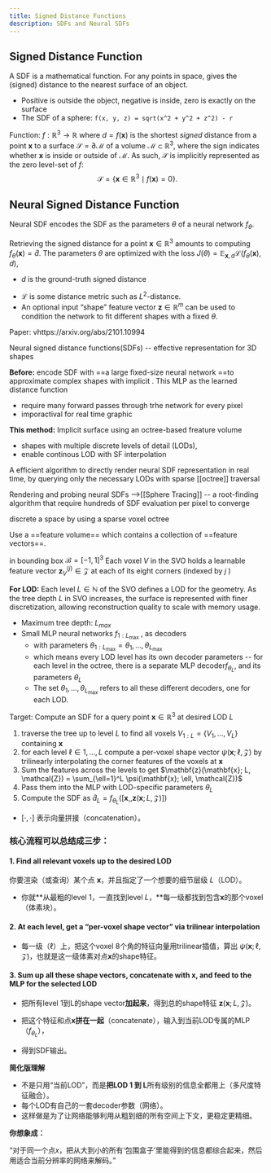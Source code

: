 ```yaml
---
title: Signed Distance Functions
description: SDFs and Neural SDFs
---
```

## Signed Distance Function
A SDF is a mathematical function. 
For any points in space, gives the (signed) distance to the nearest surface of an object.
- Positive is outside the object, negative is inside, zero is exactly on the surface
- The SDF of a sphere: `f(x, y, z) = sqrt(x^2 + y^2 + z^2) - r`

Function:
$f : \mathbb{R}^3 \to \mathbb{R}$ where $d = f(\mathbf{x})$ is the shortest ${signed}$ distance from a point $\mathbf{x}$ to a surface $\mathcal{S} = \partial \mathcal{M}$ of a volume $\mathcal{M} \subset \mathbb{R}^3$, where the sign indicates whether $\mathbf{x}$ is inside or outside of $\mathcal{M}$. As such, $\mathcal{S}$ is implicitly represented as the zero level-set of $f$:
$$
\mathcal{S} = \{ \mathbf{x} \in \mathbb{R}^3 \mid f(\mathbf{x}) = 0 \}.
$$



## Neural Signed Distance Function




Neural SDF encodes the SDF as the parameters $\theta$ of a neural network $f_\theta$. 

Retrieving the signed distance for a point $\mathbf{x} \in \mathbb{R}^3$ amounts to computing $f_\theta(\mathbf{x}) = \hat{d}$. The parameters $\theta$ are optimized with the loss
$J(\theta) = \mathbb{E}_{\mathbf{x}, d} \mathcal{L}\left(f_\theta(\mathbf{x}), d\right),$
* $d$ is the ground-truth signed distance 
- $\mathcal{L}$ is some distance metric such as $L^2$-distance. 
- An optional input “shape” feature vector $\mathbf{z} \in \mathbb{R}^m$ can be used to condition the network to fit different shapes with a fixed $\theta$.




Paper: vhttps://arxiv.org/abs/2101.10994

Neural signed distance functions(SDFs) -- effective representation for 3D shapes


**Before:** encode SDF with ==a large fixed-size neural network ==to approximate complex shapes with implicit . This MLP as the learned distance function
- require many forward passes through trhe network for every pixel
- imporactival for real time graphic



**This method:** Implicit surface using an octree-based freature volume
- shapes with multiple discrete levels of detail (LODs), 
- enable continous LOD with SF interpolation


A efficient algorithm to directly render neural SDF representation in real time, by querying only the necessary LODs with sparse [[octree]] traversal



Rendering and probing neural SDFs -->[[Sphere Tracing]] -- a root-finding algorithm that require hundreds of SDF evaluation per pixel to converge


discrete a space by using a sparse voxel octree





Use a ==feature volume== which contains a collection of ==feature vectors==. 

in bounding box $\mathcal{B} = [-1, 1]^3$
Each voxel $V$ in the SVO holds a learnable feature vector $\mathbf{z}_V^{(j)} \in \mathcal{Z}$ at each of its eight corners (indexed by $j$ )

**For LOD:** 
Each level $L \in \mathbb{N}$ of the SVO defines a LOD for the geometry.
As the tree depth $L$ in SVO increases, the surface is represented with finer discretization, allowing reconstruction quality to scale with memory usage.

- Maximum tree depth: $L_{max}$ 
- Small MLP neural networks $f_{1:L_{\text{max}}}$  , as decoders
	- with parameters $\theta_{1:L_{\text{max}}} = {\theta_1, \ldots, \theta_{L_{\text{max}}}}$
	- which means every LOD level has its own decoder parameters -- for each level in the octree, there is a separate MLP decoder$f_{\theta_L}$, and its parameters $\theta_L$
	- The set ${\theta_1, ..., \theta_{L_{\max}}}$ refers to all these different decoders, one for each LOD.

Target:
Compute an SDF for a query point $\mathbf{x} \in \mathbb{R}^3$ at desired LOD $L$
1. traverse the tree up to level $L$ to find all voxels $V_{1:L} = {\{V_1, \ldots, V_L\}}$  containing $\mathbf{x}$ 
2. for each level $\ell \in {1, \ldots, L}$ compute a per-voxel shape vector $\psi(\mathbf{x}; \ell, \mathcal{Z})$   by trilinearly interpolating the corner features of the voxels at $\mathbf{x}$
3. Sum the features across the levels to get $\mathbf{z}(\mathbf{x}; L, \mathcal{Z}) = \sum_{\ell=1}^L \psi(\mathbf{x}; \ell, \mathcal{Z})$
4. Pass them into the MLP with LOD-specific parameters $\theta_L$
5. Compute the SDF as  $\hat{d}_L = f_{\theta_L}([\mathbf{x},, \mathbf{z}(\mathbf{x}; L, \mathcal{Z})])$
- $[\cdot , \cdot]$ 表示向量拼接（concatenation）。


### **核心流程可以总结成三步：**

#### 1. **Find all relevant voxels up to the desired LOD**

你要渲染（或查询）某个点 $\mathbf{x}$，并且指定了一个想要的细节层级 $L$（LOD）。

- 你就**从最粗的level 1，一直找到level $L$，**每一级都找到包含$\mathbf{x}$的那个voxel（体素块）。
    

#### 2. **At each level, get a “per-voxel shape vector” via trilinear interpolation**

- 每一级（$\ell$）上，把这个voxel 8个角的特征向量用trilinear插值，算出 $\psi(\mathbf{x}; \ell, \mathcal{Z})$，也就是这一级体素对点$\mathbf{x}$的shape特征。
    

#### 3. **Sum up all these shape vectors, concatenate with $\mathbf{x}$, and feed to the MLP for the selected LOD**

- 把所有level 1到L的shape vector**加起来**，得到总的shape特征 $\mathbf{z}(\mathbf{x}; L, \mathcal{Z})$。
    
- 把这个特征和点$\mathbf{x}$**拼在一起**（concatenate），输入到当前LOD专属的MLP（$f_{\theta_L}$），
    
- 得到SDF输出。
    


 **简化版理解**

- 不是只用“当前LOD”，而是**把LOD 1 到 L**所有级别的信息全都用上（多尺度特征融合）。
- 每个LOD有自己的一套decoder参数（网络）。    
- 这样做是为了让网络能够利用从粗到细的所有空间上下文，更稳定更精细。
    

**你想象成：**

“对于同一个点$x$，把从大到小的所有‘包围盒子’里能得到的信息都综合起来，然后用适合当前分辨率的网络来解码。”

